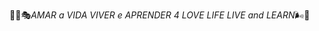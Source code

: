 🥷🏿🎭_AMAR a VIDA VIVER e APRENDER _4_ LOVE LIFE LIVE and LEARN_🌬🍃

<!---
drafonsopena/drafonsopena is a ✨ special ✨ repository because its `README.md` (this file) appears on your GitHub profile.
You can click the Preview link to take a look at your changes.
--->
